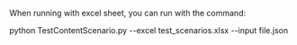When running with excel sheet, you can run with the command:

python TestContentScenario.py --excel test_scenarios.xlsx --input file.json
